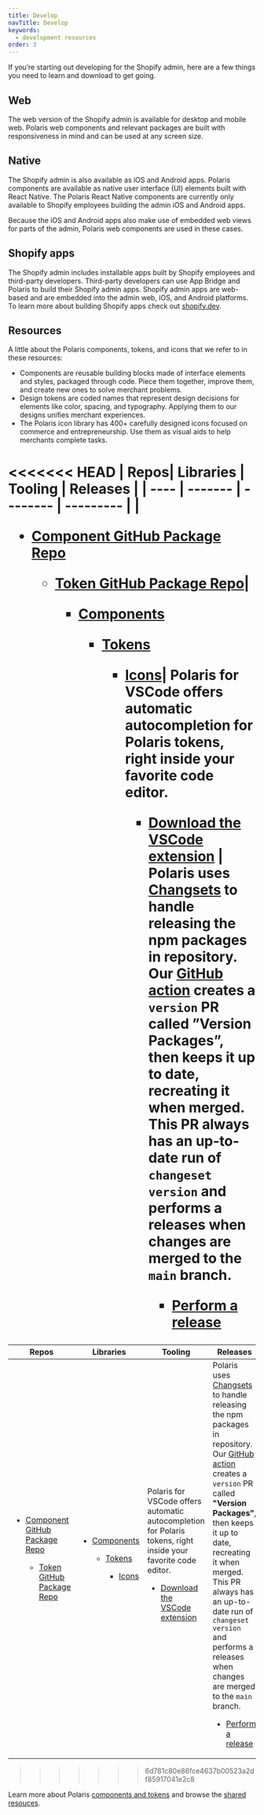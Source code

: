 ```yaml
---
title: Develop
navTitle: Develop
keywords:
  - development resources
order: 3
---
```


If you’re starting out developing for the Shopify admin, here are a few things you need to learn and download to get going.

## Web

The web version of the Shopify admin is available for desktop and mobile web. Polaris web components and relevant packages are built with responsiveness in mind and can be used at any screen size.

## Native

The Shopify admin is also available as iOS and Android apps. Polaris components are available as native user interface (UI) elements built with React Native. The Polaris React Native components are currently only available to Shopify employees building the admin iOS and Android apps.

Because the iOS and Android apps also make use of embedded web views for parts of the admin, Polaris web components are used in these cases.

## Shopify apps

The Shopify admin includes installable apps built by Shopify employees and third-party developers. Third-party developers can use App Bridge and Polaris to build their Shopify admin apps. Shopify admin apps are web-based and are embedded into the admin web, iOS, and Android platforms. To learn more about building Shopify apps check out [shopify.dev](https://shopify.dev).

## Resources

A little about the Polaris components, tokens, and icons that we refer to in these resources:

- Components are reusable building blocks made of interface elements and styles, packaged through code. Piece them together, improve them, and create new ones to solve merchant problems.
- Design tokens are coded names that represent design decisions for elements like color, spacing, and typography. Applying them to our designs unifies merchant experiences.
- The Polaris icon library has 400+ carefully designed icons focused on commerce and entrepreneurship. Use them as visual aids to help merchants complete tasks.
  <br>

<<<<<<< HEAD
| Repos| Libraries | Tooling | Releases | 
| ---- | ------- | -------- | --------- |
| </li><ul><li>[Component GitHub Package Repo](https://github.com/Shopify/polaris/tree/main/polaris-react)</li><ul><li>[Token GitHub Package Repo](https://github.com/Shopify/polaris/tree/main/polaris-tokens)| </li><ul><li>[Components](https://polaris.shopify.com/components)</li><ul><li>[Tokens](https://polaris.shopify.com/tokens/colors)</li><ul><li>[Icons](https://polaris.shopify.com/icons)| Polaris for VSCode offers automatic autocompletion for Polaris tokens, right inside your favorite code editor.</li><ul><li>[Download the VSCode extension](https://marketplace.visualstudio.com/items?itemName=Shopify.polaris-for-vscode) | Polaris uses [Changsets](https://github.com/changesets/changesets) to handle releasing the npm packages in repository. Our [GitHub action](https://github.com/changesets/action) creates a `version` PR called ”Version Packages”, then keeps it up to date, recreating it when merged. This PR always has an up-to-date run of `changeset version` and performs a releases when changes are merged to the `main` branch.</li><ul><li>[Perform a release](https://github.com/Shopify/polaris/blob/main/documentation/Releasing.md)
=======
| Repos                                                                                                                                                                                                         | Libraries                                                                                                                                                                                | Tooling                                                                                                                                                                                                                                    | Releases                                                                                                                                                                                                                                                                                                                                                                                                                                                                                                                               |
| ------------------------------------------------------------------------------------------------------------------------------------------------------------------------------------------------------------- | ---------------------------------------------------------------------------------------------------------------------------------------------------------------------------------------- | ------------------------------------------------------------------------------------------------------------------------------------------------------------------------------------------------------------------------------------------ | -------------------------------------------------------------------------------------------------------------------------------------------------------------------------------------------------------------------------------------------------------------------------------------------------------------------------------------------------------------------------------------------------------------------------------------------------------------------------------------------------------------------------------------- |
| </li><ul><li>[Component GitHub Package Repo](https://github.com/Shopify/polaris/tree/main/polaris-react)</li><ul><li>[Token GitHub Package Repo](https://github.com/Shopify/polaris/tree/main/polaris-tokens) | </li><ul><li>[Components](https://polaris.shopify.com/components)</li><ul><li>[Tokens](https://polaris.shopify.com/tokens/colors)</li><ul><li>[Icons](https://polaris.shopify.com/icons) | Polaris for VSCode offers automatic autocompletion for Polaris tokens, right inside your favorite code editor.</li><ul><li>[Download the VSCode extension](https://marketplace.visualstudio.com/items?itemName=Shopify.polaris-for-vscode) | Polaris uses [Changsets](https://github.com/changesets/changesets) to handle releasing the npm packages in repository. Our [GitHub action](https://github.com/changesets/action) creates a `version` PR called **"Version Packages"**, then keeps it up to date, recreating it when merged. This PR always has an up-to-date run of `changeset version` and performs a releases when changes are merged to the `main` branch.</li><ul><li>[Perform a release](https://github.com/Shopify/polaris/blob/main/documentation/Releasing.md) |
>>>>>>> 6d781c80e86fce4637b00523a2df85917041e2c8

Learn more about Polaris [components and tokens](https://polaris.shopify.com/getting-started/patterns-components-and-tokens) and browse the [shared resouces](https://polaris.shopify.com/getting-started/shared-resources).
